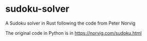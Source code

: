 # sudoku-solver
A Sudoku solver in Rust following the code from Peter Norvig

The original code in Python is in https://norvig.com/sudoku.html
